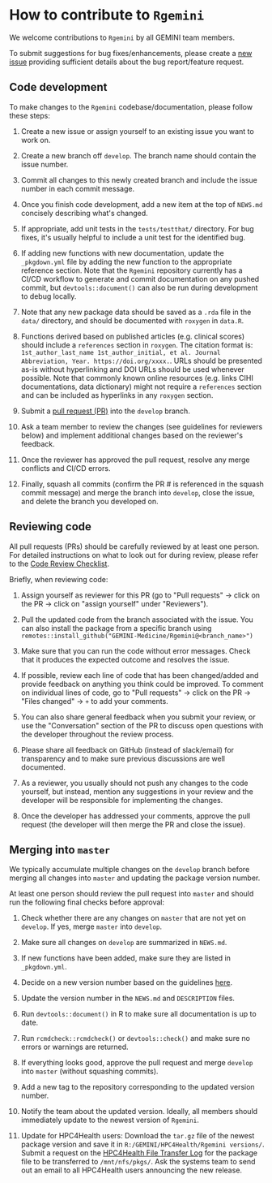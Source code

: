 # How to contribute to `Rgemini`

We welcome contributions to `Rgemini` by all GEMINI team members. 

To submit suggestions for bug fixes/enhancements, please create a [new issue](https://github.com/GEMINI-Medicine/Rgemini/issues/) providing sufficient details about the bug report/feature request.

## Code development 

To make changes to the `Rgemini` codebase/documentation, please follow these steps:

1. Create a new issue or assign yourself to an existing issue you want to work on.

2. Create a new branch off `develop`. The branch name should contain the issue number. 

3. Commit all changes to this newly created branch and include the issue number in each commit message. 

4. Once you finish code development, add a new item at the top of `NEWS.md` concisely describing what's changed. 

5. If appropriate, add unit tests in the `tests/testthat/` directory. For bug fixes, it's usually helpful to include a unit test for the identified bug.

6. If adding new functions with new documentation, update the `_pkgdown.yml` file by adding the new function to the appropriate reference section. Note that the `Rgemini` repository currently has a CI/CD workflow to generate and commit documentation on any pushed commit, but `devtools::document()` can also be run during development to debug locally. 

7. Note that any new package data should be saved as a `.rda` file in the `data/` directory, and should be documented with `roxygen` in `data.R`.

8. Functions derived based on published articles (e.g. clinical scores) should include a `references` section in `roxygen`. The citation format is: `1st_author_last_name 1st_author_initial, et al. Journal Abbreviation, Year. https://doi.org/xxxx.`. URLs should be presented as-is without hyperlinking and DOI URLs should be used whenever possible. Note that commonly known online resources (e.g. links CIHI documentations, data dictionary) might not require a `references` section and can be included as hyperlinks in any `roxygen` section.

9. Submit a [pull request (PR)](https://help.github.com/articles/using-pull-requests) into the `develop` branch.

10. Ask a team member to review the changes (see guidelines for reviewers below) and implement additional changes based on the reviewer's feedback.

11. Once the reviewer has approved the pull request, resolve any merge conflicts and CI/CD errors.

12. Finally, squash all commits (confirm the PR # is referenced in the squash commit message) and merge the branch into `develop`, close the issue, and delete the branch you developed on.


## Reviewing code

All pull requests (PRs) should be carefully reviewed by at least one person. For detailed instructions on what to look out for during review, please refer to the
[Code Review Checklist](https://docs.google.com/document/d/16kiIgwWjXYhBM5AFToXD7X9OjqNYs0xQZh9VDfSwYQU/edit?usp=sharing). 

Briefly, when reviewing code:

1. Assign yourself as reviewer for this PR (go to "Pull requests" -> click on the PR -> click on "assign yourself" under "Reviewers").
  
2. Pull the updated code from the branch associated with the issue. You can also install the package from a specific branch using `remotes::install_github("GEMINI-Medicine/Rgemini@<branch_name>")`

3. Make sure that you can run the code without error messages. Check that it produces the expected outcome and resolves the issue. 

4. If possible, review each line of code that has been changed/added and provide feedback on anything you think could be improved. To comment on individual lines of code, go to "Pull requests" -> click on the PR -> "Files changed" -> `+` to add your comments.

5. You can also share general feedback when you submit your review, or use the "Conversation" section of the PR to discuss open questions with the developer throughout the review process.

6. Please share all feedback on GitHub (instead of slack/email) for transparency and to make sure previous discussions are well documented. 

7. As a reviewer, you usually should not push any changes to the code yourself, but instead, mention any suggestions in your review and the developer will be responsible for implementing the changes.

8. Once the developer has addressed your comments, approve the pull request (the developer will then merge the PR and close the issue).


## Merging into `master`

We typically accumulate multiple changes on the `develop` branch before merging all changes into `master` and updating the package version number.

At least one person should review the pull request into `master` and should run the following final checks before approval:

1. Check whether there are any changes on `master` that are not yet on `develop`. If yes, merge `master` into `develop`. 

2. Make sure all changes on `develop` are summarized in `NEWS.md`.

3. If new functions have been added, make sure they are listed in `_pkgdown.yml`. 

4. Decide on a new version number based on the guidelines [here](https://github.com/GEMINI-Medicine/Rgemini#package-versions).

5. Update the version number in the `NEWS.md` and `DESCRIPTION` files.

6. Run `devtools::document()` in R to make sure all documentation is up to date.

7. Run `rcmdcheck::rcmdcheck()` or `devtools::check()` and make sure no errors or warnings are returned.    

8. If everything looks good, approve the pull request and merge `develop` into `master` (without squashing commits).

9. Add a new tag to the repository corresponding to the updated version number. 

10. Notify the team about the updated version. Ideally, all members should immediately update to the newest version of `Rgemini`.

11. Update for HPC4Health users: Download the `tar.gz` file of the newest package version and save it in `R:/GEMINI/HPC4Health/Rgemini versions/`. Submit a request on the [HPC4Health File Transfer Log](https://app.smartsheet.com/sheets/p7P77qF97wcxgr2V4Cr6Vjqw3vjhCpRMQQH3Jwm1) for the package file to be transferred to `/mnt/nfs/pkgs/`. Ask the systems team to send out an email to all HPC4Health users announcing the new release.
